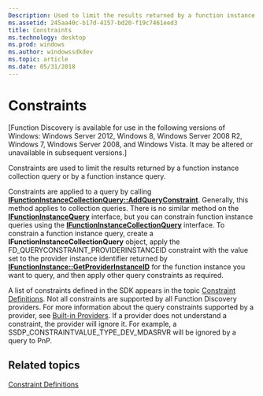 ```yaml
---
Description: Used to limit the results returned by a function instance collection query or by a function instance query.
ms.assetid: 245aa40c-b17d-4157-bd20-f19c7461eed3
title: Constraints
ms.technology: desktop
ms.prod: windows
ms.author: windowssdkdev
ms.topic: article
ms.date: 05/31/2018
---
```


# Constraints

\[Function Discovery is available for use in the following versions of Windows: Windows Server 2012, Windows 8, Windows Server 2008 R2, Windows 7, Windows Server 2008, and Windows Vista. It may be altered or unavailable in subsequent versions.\]

Constraints are used to limit the results returned by a function instance collection query or by a function instance query.

Constraints are applied to a query by calling [**IFunctionInstanceCollectionQuery::AddQueryConstraint**](/windows/desktop/api/FunctionDiscoveryAPI/nf-functiondiscoveryapi-ifunctioninstancecollectionquery-addqueryconstraint). Generally, this method applies to collection queries. There is no similar method on the [**IFunctionInstanceQuery**](/windows/desktop/api/FunctionDiscoveryAPI/nn-functiondiscoveryapi-ifunctioninstancequery) interface, but you can constrain function instance queries using the [**IFunctionInstanceCollectionQuery**](/windows/desktop/api/FunctionDiscoveryAPI/nn-functiondiscoveryapi-ifunctioninstancecollectionquery) interface. To constrain a function instance query, create a **IFunctionInstanceCollectionQuery** object, apply the FD\_QUERYCONSTRAINT\_PROVIDERINSTANCEID constraint with the value set to the provider instance identifier returned by [**IFunctionInstance::GetProviderInstanceID**](/windows/desktop/api/FunctionDiscoveryAPI/nf-functiondiscoveryapi-ifunctioninstance-getproviderinstanceid) for the function instance you want to query, and then apply other query constraints as required.

A list of constraints defined in the SDK appears in the topic [Constraint Definitions](constraint-definitions.md). Not all constraints are supported by all Function Discovery providers. For more information about the query constraints supported by a provider, see [Built-in Providers](built-in-providers.md). If a provider does not understand a constraint, the provider will ignore it. For example, a SSDP\_CONSTRAINTVALUE\_TYPE\_DEV\_MDASRVR will be ignored by a query to PnP.

## Related topics

<dl> <dt>

[Constraint Definitions](constraint-definitions.md)
</dt> </dl>

 

 



